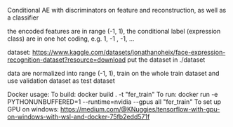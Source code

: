 Conditional AE with discriminators on feature and reconstruction, as well as a classifier

the encoded features are in range (-1, 1), the conditional label (expression class) are in one hot coding, e.g. 1, -1 , -1, ...

dataset: https://www.kaggle.com/datasets/jonathanoheix/face-expression-recognition-dataset?resource=download
put the dataset in ./dataset

data are normalized into range (-1, 1), train on the whole train dataset and use validation dataset as test dataset

Docker usage:
To build: docker build . -t "fer_train"
To run: docker run -e PYTHONUNBUFFERED=1 --runtime=nvidia --gpus all "fer_train"
To set up GPU on windows: https://medium.com/@KNuggies/tensorflow-with-gpu-on-windows-with-wsl-and-docker-75fb2edd571f